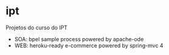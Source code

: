 ipt
============

Projetos do curso do IPT

* SOA: bpel sample process powered by apache-ode
* WEB: heroku-ready e-commerce powered by spring-mvc 4

